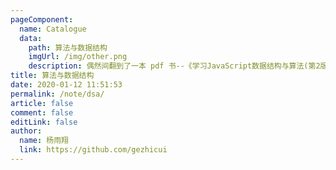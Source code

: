 ```yaml
---
pageComponent:
  name: Catalogue
  data:
    path: 算法与数据结构
    imgUrl: /img/other.png
    description: 偶然间翻到了一本 pdf 书--《学习JavaScript数据结构与算法(第2版)》。想起来几个月之前看过，但是没做任何笔记，现在对里面的内容也都快忘了，现在准备开始重温一下这本书，并把一些习笔记记录在博客中，在学习过程中，参考了b站coderwhy老师的<a href='https://www.bilibili.com/video/BV1x7411L7Q7?p=1' target='_blank'>coderwhy的JavaScript数据结构与算法</a>
title: 算法与数据结构
date: 2020-01-12 11:51:53
permalink: /note/dsa/
article: false
comment: false
editLink: false
author:
  name: 杨雨翔
  link: https://github.com/gezhicui
---
```

